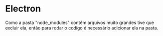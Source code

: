 # Electron
Como a pasta "node_modules" contém arquivos muito grandes tive que excluir ela, então para rodar o codigo é necessário adicionar ela na pasta.
